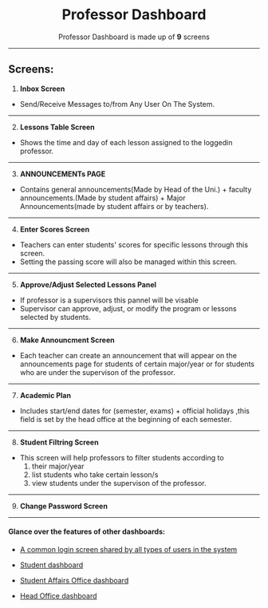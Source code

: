<div align="center">

<h1>Professor Dashboard</h1>
<p>
 Professor Dashboard is made up of <b>9</b> screens
</p>

</div>

---
Screens:
---
1. **Inbox Screen**  
- Send/Receive Messages to/from Any User On The System.
---
2. **Lessons Table Screen**
- Shows the time and day of each lesson assigned to the loggedin professor.
---

3. **ANNOUNCEMENTs PAGE**
- Contains general announcements(Made by Head of the Uni.) + faculty announcements.(Made by student affairs) + Major Announcements(made by student affairs or by teachers).
---
4. **Enter Scores Screen** 
- Teachers can enter students' scores for specific lessons through this screen.
- Setting the passing score will also be managed within this screen.
---
5. **Approve/Adjust Selected Lessons Panel**
- If professor is a supervisors this pannel will be visable
- Supervisor can approve, adjust, or modify the program or lessons selected by students.
---
6. **Make Announcment Screen**
- Each teacher can create an announcement that will appear on the announcements page for students of certain major/year or for students who are under the supervison of the professor.
---
7. **Academic Plan** 
- Includes start/end dates for (semester, exams) + official holidays ,this field is set by the head office at the beginning of each semester.
---
8. **Student Filtring Screen** 
- This screen will help professors to filter students according to
    1. their major/year
    2. list students who take certain lesson/s
    3. view students under the supervison of the professor.
---
9. **Change Password Screen**
---
#### Glance over the features of other dashboards: 
  
- [A common login screen shared by all types of users in the system](./docs/Login-Screen.md)

- [Student dashboard](./docs/Student-App.md)

- [Student Affairs Office dashboard](./docs/Student-Affairs-App.md)

- [Head Office dashboard](./docs/Head-Office-App.md)


